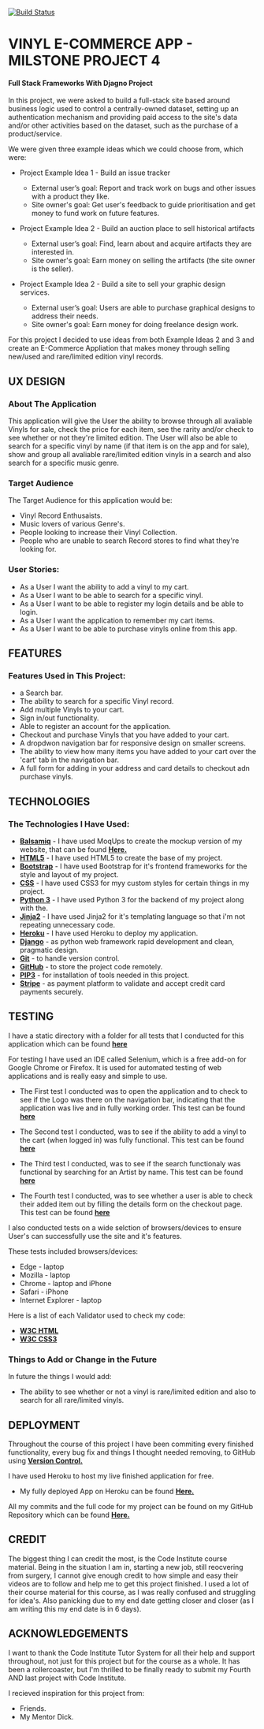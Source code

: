 [![Build Status](https://travis-ci.com/CapitainHolmes/Vinyl-E-Commerce-Project.svg?branch=master)](https://travis-ci.com/CapitainHolmes/Vinyl-E-Commerce-Project)


# VINYL E-COMMERCE APP - MILSTONE PROJECT 4
 
#### Full Stack Frameworks With Djagno Project

In this project, we were asked to build a full-stack site based around business logic used to control a centrally-owned dataset, setting 
up an authentication mechanism and providing paid access to the site's data and/or other activities based on the dataset, such as the purchase of a product/service.

We were given three example ideas which we could choose from, which were:

- Project Example Idea 1 - Build an issue tracker
    - External user’s goal: Report and track work on bugs and other issues with a product they like.
    - Site owner's goal: Get user's feedback to guide prioritisation and get money to fund work on future features.

- Project Example Idea 2 - Build an auction place to sell historical artifacts
    - External user’s goal: Find, learn about and acquire artifacts they are interested in.
    - Site owner's goal: Earn money on selling the artifacts (the site owner is the seller).

- Project Example Idea 2 - Build a site to sell your graphic design services.
    - External user’s goal: Users are able to purchase graphical designs to address their needs.
    - Site owner's goal: Earn money for doing freelance design work.

For this project I decided to use ideas from both Example Ideas 2 and 3 and create an E-Commerce Appliation that makes money through selling new/used and rare/limited edition
vinyl records.

## UX DESIGN

### About The Application

This application will give the User the ability to browse through all avaliable Vinyls for sale, check the price for each item, see the rarity and/or check to see
whether or not they're limited edition. The User will also be able to search for a specific vinyl by name (if that item is on the app and for sale), 
show and group all avaliable rare/limited edition vinyls in a search and also search for a specific music genre. 

### Target Audience 

The Target Audience for this application would be:

- Vinyl Record Enthusaists.
- Music lovers of various Genre's.
- People looking to increase their Vinyl Collection.
- People who are unable to search Record stores to find what they're looking for.

### User Stories:

- As a User I want the ability to add a vinyl to my cart.
- As a User I want to be able to search for a specific vinyl.
- As a User I want to be able to register my login details and be able to login.
- As a User I want the application to remember my cart items.
- As a User I want to be able to purchase vinyls online from this app.

## FEATURES

### Features Used in This Project:

- a Search bar.
- The ability to search for a specific Vinyl record.
- Add multiple Vinyls to your cart.
- Sign in/out functionality.
- Able to register an account for the application.
- Checkout and purchase Vinyls that you have added to your cart.
- A dropdwon navigation bar for responsive design on smaller screens.
- The ability to view how many items you have added to your cart over the 'cart' tab in the navigation bar.
- A full form for adding in your address and card details to checkout adn purchase vinyls.


## TECHNOLOGIES

### The Technologies I Have Used:

- **[Balsamiq](https://balsamiq.com/wireframes/?gclid=EAIaIQobChMInpvOqJ3C5wIVxLHtCh0U4Qe3EAAYASAAEgItD_D_BwE)** - I have used MoqUps to create the mockup version of my website, that can be found **[Here.](https://github.com/CapitainHolmes/Vinyl-E-Commerce-Project/tree/master/Mockups)**
- **[HTML5](https://en.wikipedia.org/wiki/HTML5)** - I have used HTML5 to create the base of my project.
- **[Bootstrap](https://materializecss.com/)** - I have used Bootstrap for it's frontend frameworks for the style and layout of my project.
- **[CSS](https://en.wikipedia.org/wiki/Cascading_Style_Sheets)** - I have used CSS3 for myy custom styles for certain things in my project.
- **[Python 3](https://www.python.org/)** - I have used Python 3 for the backend of my project along with the.
- **[Jinja2](https://jinja.palletsprojects.com/en/2.10.x/)** - I have used Jinja2 for it's templating language so that i'm not repeating unnecessary code.
- **[Heroku](https://en.wikipedia.org/wiki/Heroku)** - I have used Heroku to deploy my application.
- **[Django](https://www.djangoproject.com/foundation/)** - as python web framework rapid development and clean, pragmatic design.
- **[Git](https://git-scm.com/book/en/v2/Getting-Started-About-Version-Control)** - to handle version control.
- **[GitHub](https://en.wikipedia.org/wiki/GitHub)** - to store the project code remotely.
- **[PIP3](https://en.wikipedia.org/wiki/Pip_(package_manager))** - for installation of tools needed in this project.
- **[Stripe](https://stripe.com/gb?utm_campaign=paid_brand-UK_en_Search_Brand_Stripe-2032860449&utm_medium=cpc&utm_source=google&ad_content=355351450442&utm_term=stripe%20payments&utm_matchtype=e&utm_adposition=1t2&utm_device=c&gclid=EAIaIQobChMI9ubDhJ7C5wIViKztCh0DNQ3oEAAYAiAAEgIt0PD_BwE)** - 
as payment platform to validate and accept credit card payments securely.

## TESTING

I have a static directory with a folder for all tests that I conducted for this application which can be found **[here](https://github.com/CapitainHolmes/Vinyl-E-Commerce-Project/tree/master/static/tests)**

For testing I have used an IDE called Selenium, which is a free add-on for Google Chrome or Firefox. It is used for automated testing of web applications
and is really easy and simple to use.

- The First test I conducted was to open the application and to check to see if the 
Logo was there on the navigation bar, indicating that the application was live and in fully working order. 
This test can be found **[here](https://github.com/CapitainHolmes/Vinyl-E-Commerce-Project/tree/master/static/tests/selenium-tests/selenium-open-app-test.png)**

- The Second test I conducted, was to see if the ability to add a vinyl to the cart (when logged in) was fully functional.
This test can be found **[here](https://github.com/CapitainHolmes/Vinyl-E-Commerce-Project/blob/master/static/tests/selenium-tests/selenium-add-to-cart-test.png)**

- The Third test I conducted, was to see if the search functionaly was functional by searching for an Artist by name. 
This test can be found **[here](https://github.com/CapitainHolmes/Vinyl-E-Commerce-Project/blob/master/static/tests/selenium-tests/selenium-test-search-functionality.png)**

- The Fourth test I conducted, was to see whether a user is able to check their added item out by filling the details form on the checkout page.
This test can be found **[here](https://github.com/CapitainHolmes/Vinyl-E-Commerce-Project/blob/master/static/tests/selenium-tests/selenium-checking-out-test.png)**

I also conducted tests on a wide selction of browsers/devices to ensure User's can successfully use the site and it's features.

These tests included browsers/devices:

- Edge - laptop
- Mozilla - laptop
- Chrome - laptop and iPhone
- Safari - iPhone
- Internet Explorer - laptop

Here is a list of each Validator used to check my code:

- **[W3C HTML](https://validator.w3.org/)**
- **[W3C CSS3](https://jigsaw.w3.org/css-validator/)**


### Things to Add or Change in the Future

In future the things I would add:

- The ability to see whether or not a vinyl is rare/limited edition and also to search for all rare/limited vinyls.

## DEPLOYMENT

Throughout the course of this project I have been commiting every finished functionality, 
every bug fix and things I thought needed removing, to GitHub using **[Version Control.](https://git-scm.com/book/en/v2/Getting-Started-About-Version-Control)**

I have used Heroku to host my live finished application for free.
- My fully deployed App on Heroku can be found **[Here.](https://vinyl-ecommerce.herokuapp.com/)**

All my commits and the full code for my project can be found on my GitHub Repository which can be found **[Here.](https://github.com/CapitainHolmes/Vinyl-E-Commerce-Project)** 

## CREDIT

The biggest thing I can credit the most, is the Code Institute course material. Being in the situation I am in, starting a new job, still reocvering from surgery, 
I cannot give enough credit to how simple and easy their videos are to follow and help me to get this project finished. I used a lot of their course material for this course,
as I was really confused and struggling for idea's. Also panicking due to my end date getting closer and closer (as I am writing this my end date is in 6 days).


## ACKNOWLEDGEMENTS

I want to thank the Code Institute Tutor System for all their help and support throughout, not just for this project but for the course as a whole. It has been
a rollercoaster, but I'm thrilled to be finally ready to submit my Fourth AND last project with Code Institute.

I recieved inspiration for this project from:

- Friends.
- My Mentor Dick.